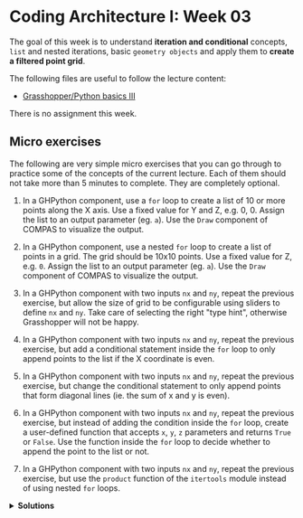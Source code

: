 # Coding Architecture I: Week 03

The goal of this week is to understand **iteration and conditional** concepts, `list` and nested iterations, 
basic `geometry objects` and apply them to **create a filtered point grid**.

The following files are useful to follow the lecture content:

- [Grasshopper/Python basics III](01-grasshopper-python-basics-iii.gh)

There is no assignment this week.

## Micro exercises

The following are very simple micro exercises that you can go through to practice some of the concepts of the current lecture. Each of them should not take more than 5 minutes to complete. They are completely optional.

1. In a GHPython component, use a `for` loop to create a list of 10 or more points along the X axis. Use a fixed value for Y and Z, e.g. 0, 0. Assign the list to an output parameter (eg. `a`). Use the `Draw` component of COMPAS to visualize the output.

2. In a GHPython component, use a nested `for` loop to create a list of points in a grid. The grid should be 10x10 points. Use a fixed value for Z, e.g. `0`. Assign the list to an output parameter (eg. `a`). Use the `Draw` component of COMPAS to visualize the output.

3. In a GHPython component with two inputs `nx` and `ny`, repeat the previous exercise, but allow the size of grid to be configurable using sliders to define `nx` and `ny`. Take care of selecting the right "type hint", otherwise Grasshopper will not be happy.

4. In a GHPython component with two inputs `nx` and `ny`, repeat the previous exercise, but add a conditional statement inside the `for` loop to only append points to the list if the X coordinate is even.

5. In a GHPython component with two inputs `nx` and `ny`, repeat the previous exercise, but change the conditional statement to only append points that form diagonal lines (ie. the sum of x and y is even).

6. In a GHPython component with two inputs `nx` and `ny`, repeat the previous exercise, but instead of adding the condition inside the `for` loop, create a user-defined function that accepts `x`, `y`, `z` parameters and returns `True` or `False`. Use the function inside the `for` loop to decide whether to append the point to the list or not.

7. In a GHPython component with two inputs `nx` and `ny`, repeat the previous exercise, but use the `product` function of the `itertools` module instead of using nested `for` loops.

<details>
  <summary><b>Solutions</b></summary>

1.

```python
from compas.geometry import Point

a = []
for x in range(10):
    a.append(Point(x, 0, 0))
```

2. 

```python
from compas.geometry import Point

a = []
for x in range(10):
    for y in range(10):
        a.append(Point(x, y, 0))
```

3. 

```python
from compas.geometry import Point

a = []
for x in range(nx):
    for y in range(ny):
        a.append(Point(x, y, 0))
```

4. 

```python
from compas.geometry import Point

a = []
for x in range(nx):
    for y in range(ny):
        if x % 2 == 0:
            a.append(Point(x, y, 0))
```

5. 

```python
from compas.geometry import Point

a = []
for x in range(nx):
    for y in range(ny):
        if (x + y) % 2 == 0:
            a.append(Point(x, y, 0))
```

6. 

```python
from compas.geometry import Point

def is_diagonal(x, y, z):
    return (x + y) % 2 == 0

a = []

for x in range(nx):
    for y in range(ny):
        if is_diagonal(x, y, 0):
            a.append(Point(x, y, 0))
```

7.

```python
from compas.geometry import Point
from itertools import product

a = []

for x, y in product(range(nx), range(ny)):
    if (x + y) % 2 == 0:
        a.append(Point(x, y, 0))
```

or including the function

```python
from compas.geometry import Point
from itertools import product

def is_diagonal(x, y, z):
    return (x + y) % 2 == 0

a = []

for x, y in product(range(nx), range(ny)):
    if is_diagonal(x, y, 0):
        a.append(Point(x, y, 0))
```


</details>
